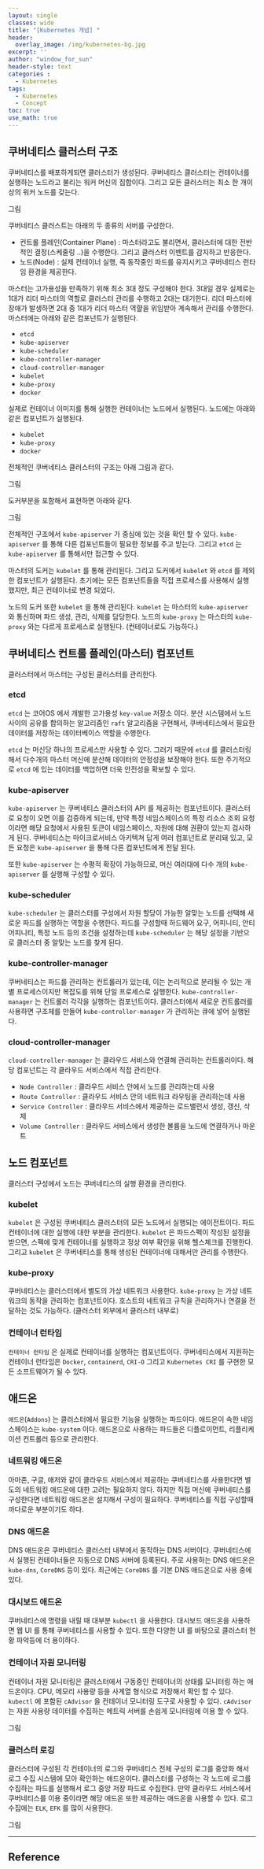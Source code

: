 ```yaml
--- 
layout: single
classes: wide
title: "[Kubernetes 개념] "
header:
  overlay_image: /img/kubernetes-bg.jpg
excerpt: ''
author: "window_for_sun"
header-style: text
categories :
  - Kubernetes
tags:
  - Kubernetes
  - Concept
toc: true
use_math: true
---  
```


## 쿠버네티스 클러스터 구조
쿠버네티스를 배포하게되면 클러스터가 생성된다. 
쿠버네티스 클러스터는 컨테이너를 실행하는 노드라고 불리는 워커 머신의 집합이다. 
그리고 모든 클러스터는 최소 한 개이상의 워커 노드를 갖는다. 


그림

쿠버네티스 클러스트는 아래의 두 종류의 서버를 구성한다.
- 컨트롤 플레인(Container Plane) : 마스터라고도 불리면서, 클러스터에 대한 전반적인 결정(스케줄링 ..)을 수행한다. 
그리고 클러스터 이벤트를 감지하고 반응한다. 
- 노드(Node) : 실제 컨테이너 실행, 즉 동작중인 파드를 유지시키고 쿠버네티스 런타임 환경을 제공한다. 

마스터는 고가용성을 만족하기 위해 최소 3대 정도 구성해야 한다. 
3대일 경우 실제로는 1대가 리더 마스터의 역할로 클러스터 관리를 수행하고 2대는 대기한다. 
리더 마스터에 장애가 발생하면 2대 중 1대가 리더 마스터 역햘을 위임받아 계속해서 관리를 수행한다. 
마스터에는 아래와 같은 컴포넌트가 실행된다.
- `etcd`
- `kube-apiserver`
- `kube-scheduler`
- `kube-controller-manager`
- `cloud-controller-manager`
- `kubelet`
- `kube-proxy`
- `docker`

실제로 컨테이너 이미지를 통해 실행한 컨테이너는 노드에서 실행된다. 
노드에는 아래와 같은 컴포넌트가 실행된다. 
- `kubelet`
- `kube-proxy`
- `docker`

전체적인 쿠버네티스 클러스터의 구조는 아래 그림과 같다. 

그림

도커부분을 포함해서 표현하면 아래와 같다. 

그림

전체적인 구조에서 `kube-apiserver` 가 중심에 있는 것을 확인 할 수 있다. 
`kube-apiserver` 를 통해 다른 컴포넌트들이 필요한 정보를 주고 받는다. 
그리고 `etcd` 는 `kube-apiserver` 를 통해서만 접근할 수 있다.  

마스터의 도커는 `kubelet` 를 통해 관리된다. 
그리고 도커에서 `kubelet` 와 `etcd` 를 제외한 컴포넌트가 실행된다. 
초기에는 모든 컴포넌트들을 직접 프로세스를 사용해서 실행 했지만, 
최근 컨테이너로 변경 되었다. 

노드의 도커 또한 `kubelet` 을 통해 관리된다. 
`kubelet` 는 마스터의 `kube-apiserver` 와 통신하며 파드 생성, 관리, 삭제를 담당한다. 
노드의 `kube-proxy` 는 마스터의 `kube-proxy` 와는 다르게 프로세스로 실행된다. (컨테이너로도 가능하다.)  


## 쿠버네티스 컨트롤 플레인(마스터) 컴포넌트
클러스터에서 마스터는 구성된 클러스터를 관리한다. 

### etcd
`etcd` 는 코어OS 에서 개발한 고가용성 `key-value` 저장소 이다. 
분산 시스템에서 노드 사이의 공유를 합의하는 알고리즘인 `raft` 알고리즘을 구현해서, 
쿠버네티스에서 필요한 데이터를 저장하는 데이터베이스 역할을 수행한다.  

`etcd` 는 머신당 하나의 프로세스만 사용할 수 있다. 
그러기 때문에 `etcd` 를 클러스터링해서 다수개의 마스터 머신에 분산해 데이터의 안정성을 보장해야 한다. 
또한 주기적으로 `etcd` 에 있는 데이터를 백업하면 더욱 안전성을 확보할 수 있다.  

### kube-apiserver
`kube-apiserver` 는 쿠버네티스 클러스터의 API 를 제공하는 컴포넌트이다. 
클러스터로 요청이 오면 이를 검증하게 되는데, 
만약 특정 네임스페이스의 특정 리소스 조회 요청이라면 해당 요청에서 사용된 토큰이 네임스페이스, 자원에 대해 권환이 있는지 검사하게 된다. 
쿠버네티스는 마이크로서비스 아키텍쳐 답게 여러 컴포넌트로 분리돼 있고, 
모든 요청은 `kube-apiserver` 을 통해 다른 컴포넌트에게 전달 된다.  

또한 `kube-apiserver` 는 수평적 확장이 가능하므로, 머신 여러대에 다수 개의 `kube-apiserver` 를 실행해 구성할 수 있다. 

### kube-scheduler
`kube-scheduler` 는 클러스터를 구성에서 자원 할당이 가능한 알맞는 노드를 선택해 새로운 파드를 실행하는 역할을 수행한다. 
파드를 구성할때 하드웨어 요구, 어피니티, 안티 어피니티, 특정 노드 등의 조건을 설정하는데 `kube-scheduler` 는 해당 설정을 기반으로 클러스터 중 알맞는 노드를 찾게 된다. 

### kube-controller-manager
쿠버네티스는 파드를 관리하는 컨트롤러가 있는데, 이는 논리적으로 분리될 수 있는 개별 프로세스이지만 복잡도를 위해 단일 프로세스로 실행한다. 
`kube-controller-manager` 는 컨트롤러 각각을 실행하는 컴포넌트이다. 
클러스터에서 새로운 컨트롤러를 사용하면 구조체를 만들어 `kube-controller-manager` 가 관리하는 큐에 넣어 실행된다. 

### cloud-controller-manager
`cloud-controller-manager` 는 클라우드 서비스와 연결해 관리하는 컨트롤러이다. 
해당 컴포넌트는 각 클라우드 서비스에서 직접 관리한다. 
- `Node Controller` : 클라우드 서비스 안에서 노드를 관리하는데 사용
- `Route Controller` : 클라우드 서비스 안의 네트워크 라우팅을 관리하는데 사용
- `Service Controller` : 클라우드 서비스에서 제공하는 로드밸런서 생성, 갱신, 삭제
- `Volume Controller` : 클라우드 서비스에서 생성한 볼륨을 노드에 연결하거나 마운트

## 노드 컴포넌트
클러스터 구성에서 노드는 쿠버네티스의 실행 환경을 관리한다. 

### kubelet
`kubelet` 은 구성된 쿠버네티스 클러스터의 모든 노드에서 실행되는 에이전트이다. 
파드 컨테이너에 대한 실행에 대한 부분을 관리한다. 
`kubelet` 은 파드스펙이 작성된 설정을 받으면, 스펙에 맞게 컨테이너를 실행하고 정상 여부 확인을 위해 헬스체크를 진행한다. 
그리고 `kubelet` 은 쿠버네티스를 통해 생성된 컨테이너에 대해서만 관리를 수행한다. 

### kube-proxy
쿠버네티스는 클러스터에서 별도의 가상 네트워크 사용한다. 
`kube-proxy` 는 가상 네트워크의 동작을 관리하는 컴포넌트이다. 
호스트의 네트워크 규칙을 관리하거나 연결을 전달하는 것도 가능하다. (클러스터 외부에서 클러스터 내부로)

### 컨테이너 런타임
`컨테이너 런타임` 은 실제로 컨테이너를 실행하는 컴포넌트이다. 
쿠버네티스에서 지원하는 컨테이너 런타임은 `Docker`, `containerd`, `CRI-O` 그리고 `Kubernetes CRI` 를 구현한 모든 소프트웨어가 될 수 있다. 


## 애드온
`애드온`(`Addons`) 는 클러스터에서 필요한 기능을 실행하는 파드이다. 
애드온이 속한 네임스페이스는 `kube-system` 이다. 
애드온으로 사용하는 파드들은 디플로이먼트, 리플리케이션 컨트롤러 등으로 관리한다. 

### 네트워킹 애드온
아마존, 구글, 애저와 같이 클라우드 서비스에서 제공하는 쿠버네티스를 사용한다면 별도의 네트워킹 애드온에 대한 고려는 필요하지 않다. 
하지만 직접 머신에 쿠버네티스를 구성한다면 네트워킹 애드온은 설치해서 구성이 필요하다. 
쿠버네티스를 직접 구성할때 까다로운 부분이기도 하다. 

### DNS 애드온
DNS 애드온은 쿠버네티스 클러스터 내부에서 동작하는 DNS 서버이다. 
쿠버네티스에서 실행된 컨테이너들은 자동으로 DNS 서버에 등록된다. 
주로 사용하는 DNS 애드온은 `kube-dns`, `CoreDNS` 등이 있다. 
최근에는 `CoreDNS` 를 기본 DNS 애드온으로 사용 중에 있다. 

### 대시보드 애드온
쿠버네티스에 명령을 내릴 때 대부분 `kubectl` 을 사용한다. 
대시보드 애드온을 사용하면 웹 UI 를 통해 쿠버네티스를 사용할 수 있다. 
또한 다양한 UI 를 바탕으로 클러스터 현황 파악등에 더 용이하다. 

### 컨테이너 자원 모니터링
컨테이너 자원 모니터링은 클러스터에서 구동중인 컨테이너의 상태를 모니터링 하는 애드온이다. 
CPU, 메모리 사용량 등을 사계열 형식으로 저장해서 확인 할 수 있다. 
`kubectl` 에 포함된 `cAdvisor` 을 컨테이너 모니터링 도구로 사용할 수 있다. 
`cAdvisor` 는 자원 사용량 데이터를 수집하는 메트릭 서버를 손쉽게 모니터링에 이용 할 수 있다. 

그림

### 클러스터 로깅
클러스터에 구성된 각 컨테이너의 로그와 쿠버네티스 전체 구성의 로그를 중앙화 해서 로그 수집 시스템에 모아 확인하는 애드온이다. 
클러스터를 구성하는 각 노드에 로그를 수집하는 파드를 실행해서 로그 중앙 저장 파드로 수집한다. 
만약 클라우드 서비스에서 쿠버네티스를 이용 중이라면 해당 애드온 또한 제공하는 애드온을 사용할 수 있다. 
로그 수집에는 `ELK`, `EFK` 를 많이 사용한다. 

그림




























































---
## Reference
